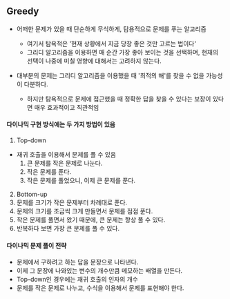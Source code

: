 Greedy
-------------
* 어떠한 문제가 있을 때 단순하게 무식하게, 탐용적으로 문제를 푸는 알고리즘
    * 여기서 탐욕적은 '현재 상황에서 지금 당장 좋은 것만 고르는 법이다'
    * 그리디 알고리즘을 이용하면 매 순간 가장 좋아 보이는 것을 선택하며, 현재의 선택이 나중에 미칠 영향에 대해서는
    고려하지 않는다.
      
* 대부분의 문제는 그리디 알고리즘을 이용했을 때 '최적의 해'를 찾을 수 없을 가능성이 다분하다.
    * 하지만 탐욕적으로 문제에 접근했을 때 정확한 답을 찾을 수 있다는 보장이 있다면 매우 효과적이고 직관적임
  
#### 다이나믹 구현 방식에는 두 가지 방법이 있음
1. Top-down
  * 재귀 호출을 이용해서 문제를 풀 수 있음
    1. 큰 문제를 작은 문제로 나눈다.
    2. 작은 문제를 푼다.
    3. 작은 문제를 풀었으니, 이제 큰 문제를 푼다. 

2. Bottom-up
  1. 문제를 크기가 작은 문제부터 차례대로 푼다.
  2. 문제의 크기를 조금씩 크게 만들면서 문제를 점점 푼다.
  3. 작은 문제를 풀면서 왔기 때문에, 큰 문제는 항상 풀 수 있다.
  4. 반복하다 보면 가장 큰 문제를 풀 수 있다.

#### 다이나믹 문제 풀이 전략
* 문제에서 구하려고 하는 답을 문장으로 나타낸다.
* 이제 그 문장에 나와있는 변수의 개수만큼 메모하는 배열을 만든다.
* Top-down인 경우에는 재귀 호출의 인자의 개수
* 문제를 작은 문제로 나누고, 수식을 이용해서 문제를 표현해야 한다.